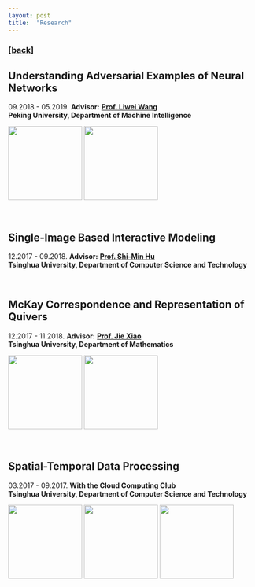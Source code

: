 ```yaml
---
layout: post
title:  "Research"
---
```

<h3><a href="https://flyinggiraffe.github.io">[back]</a></h3>

## Understanding Adversarial Examples of Neural Networks
09.2018 - 05.2019. **Advisor:** [**Prof. Liwei Wang**](http://www.cis.pku.edu.cn/faculty/vision/wangliwei) <br>
**Peking University, Department of Machine Intelligence**

<img src="https://flyinggiraffe.github.io/images/research_adversarial_1.png" height="150">  <img src="https://flyinggiraffe.github.io/images/research_adversarial_1.png" height="150">

<br>

## Single-Image Based Interactive Modeling
12.2017 - 09.2018. **Advisor:** [**Prof. Shi-Min Hu**](https://cg.cs.tsinghua.edu.cn/prof_hu.htm) <br>
**Tsinghua University, Department of Computer Science and Technology**

<br>

## McKay Correspondence and Representation of Quivers
12.2017 - 11.2018. **Advisor:** [**Prof. Jie Xiao**](http://faculty.math.tsinghua.edu.cn/~jxiao) <br>
**Tsinghua University, Department of Mathematics**

<img src="https://flyinggiraffe.github.io/images/research_mckay.JPG" height="150">  <img src="https://flyinggiraffe.github.io/images/research_mckay_dynkin.JPG" height="150">

<br>

## Spatial-Temporal Data Processing
03.2017 - 09.2017. **With the Cloud Computing Club**<br>
**Tsinghua University, Department of Computer Science and Technology**

<img src="https://flyinggiraffe.github.io/images/research_mobike_1.png" height="150">  <img src="https://flyinggiraffe.github.io/images/research_mobike_2.png" height="150">  <img src="https://flyinggiraffe.github.io/images/research_mobike_3.jpg" height="150">
